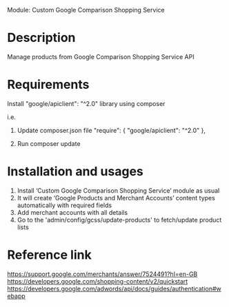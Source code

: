 Module: Custom Google Comparison Shopping Service

Description
===========
Manage products from Google Comparison Shopping Service API

Requirements
============
Install "google/apiclient": "^2.0" library using composer

i.e.
1. Update composer.json file
"require": {
	"google/apiclient": "^2.0"
},

2. Run composer update

Installation and usages
=======================

1.	Install ‘Custom Google Comparison Shopping Service’ module as usual
2.	It will create ‘Google Products and Merchant Accounts’ content types automatically with required fields
3.  Add merchant accounts with all details
4.  Go to the 'admin/config/gcss/update-products' to fetch/update product lists

Reference link
===============

https://support.google.com/merchants/answer/7524491?hl=en-GB
https://developers.google.com/shopping-content/v2/quickstart
https://developers.google.com/adwords/api/docs/guides/authentication#webapp
